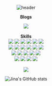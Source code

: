 <div align="center"> 

![header](https://capsule-render.vercel.app/api?type=cylinder&color=81BEF7&height=100&section=header&text=🤍　　　Jina's%20Github　　　🤍&fontSize=50&fontColor=000000)

<b>Blogs</b>
<div>
<a href="https://jinaon.tistory.com/" target="_blank"><img src="https://img.shields.io/badge/Blog-000000?style=for-the-badge&logo=tistory&logoColor=FFFFFF"/></a>    </div>
<br>
<b>Skills</b>
<div>
    <img src="https://img.shields.io/badge/springboot-6DB33F?style=flat&logo=springboot&logoColor=white" />
    <img src="https://img.shields.io/badge/django-092E20?style=flat&logo=django&logoColor=white" />
    <img src="https://img.shields.io/badge/python-3776AB?style=flat&logo=python&logoColor=white" />
    <img src="https://img.shields.io/badge/hadoop-66CCFF?style=flat&logo=apachehadoop&logoColor=white" />
    <img src="https://img.shields.io/badge/kafka-231F20?style=flat&logo=apachekafka&logoColor=white" />
    <img src="https://img.shields.io/badge/rabbitmq-FF6600?style=flat&logo=rabbitmq&logoColor=white" />
</div>
<div>
    <img src="https://img.shields.io/badge/javascript-007396?style=flat&logo=javascript&logoColor=white" />
    <img src="https://img.shields.io/badge/react-61DAFB?style=flat&logo=react&logoColor=white" />
    <img src="https://img.shields.io/badge/vue.js-4FC08D?style=flat&logo=vue.js&logoColor=white" />
    <img src="https://img.shields.io/badge/HTML5-E34F26?style=flat&logo=HTML5&logoColor=white" />
    <img src="https://img.shields.io/badge/CSS3-1572B6?style=flat&logo=CSS3&logoColor=white" />
    <img src="https://img.shields.io/badge/jquery-0769AD?style=flat&logo=vue.js&logoColor=white" />
</div>
<div>
    <img src="https://img.shields.io/badge/mysql-4479A1?style=flat&logo=mysql&logoColor=white" />
    <img src="https://img.shields.io/badge/sqlite-003B57?style=flat&logo=sqlite&logoColor=white" />
    <img src="https://img.shields.io/badge/mongodb-47A248?style=flat&logo=mongodb&logoColor=white" />
    <img src="https://img.shields.io/badge/redis-DC382D?style=flat&logo=redis&logoColor=white" />
    <img src="https://img.shields.io/badge/mariadb-003545?style=flat&logo=mariadb&logoColor=white" />
</div>
<div>
    <img src="https://img.shields.io/badge/docker-2496ED?style=flat&logo=docker&logoColor=white" />
    <img src="https://img.shields.io/badge/Amazon AWS-232F3E?style=flat&logo=Amazon AWS&logoColor=white" />
    <img src="https://img.shields.io/badge/jenkins-D24939?style=flat&logo=jenkins&logoColor=white" />
    <img src="https://img.shields.io/badge/nginx-009639?style=flat&logo=nginx&logoColor=white" />
</div>
<br>

<img src="https://github-readme-stats.vercel.app/api/top-langs/?username=jina5&layout=compact"> 

![Jina's GitHub stats](https://github-readme-stats.vercel.app/api?username=jina5&show_icons=true&theme=transparent)


</div> 
